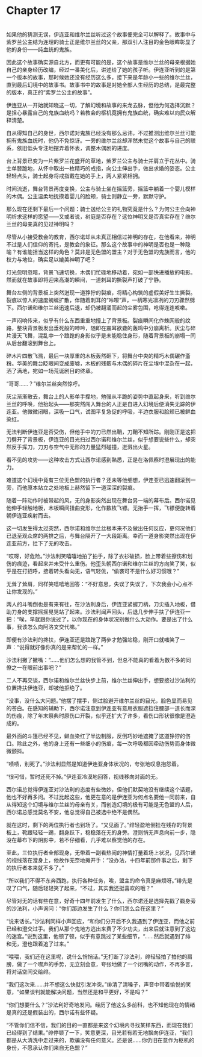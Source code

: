 # Chapter 17

<br>
如果他的猜测无误，伊连亚和维尔兰丝听过这个故事便完全可以解释了。故事中与紫罗兰公主结为连理的骑士正是维尔兰丝的父亲，那双引人注目的金色眼眸彰显了他的身份——纯血统的鬼族。

因此这个故事确实源自北方，而更有可能的是，这个故事是维尔兰丝的母亲根据她自己的亲身经历改编，经过一番美化后，讲述给了她的孩子听。伊连亚听到的是第一个版本的故事，那时候她还没有经历这么多，接下来是年龄小一些的维尔兰丝，直到最后幻境中的故事书。故事书中的故事是对她全部人生经历的总结，是最完整的版本，真正的“紫罗兰公主的故事”。

伊连亚从一开始就知晓这一切，了解幻境和故事的来龙去脉，但他为何选择沉默？是担心暴露自己的鬼族血统吗？若教会的枢机竟拥有鬼族血统，确实难以向民众解释清楚。

自从得知自己的身世，西尔诺对鬼族已经没有那么忌讳，不过推测出维尔兰丝可能拥有鬼族血统时，他仍不免惊讶。一旁的维尔兰丝却浑然未觉这个故事与自己的联系，依旧低头专注地摆弄着怀表，调整木偶剧的进度。

台上背景已变为一片紫罗兰花盛开的草地，紫罗兰公主与骑士并肩立于花丛中。骑士单膝跪地，从怀中取出一枚精巧的戒指，向公主伸出手，做出求婚的姿态。公主轻轻点头，骑士起身将戒指戴在她的手上，两人紧紧相拥。

时间流逝，舞台背景再度变换，公主与骑士坐在摇篮旁，摇篮中躺着一个婴儿模样的木偶。公主温柔地抚摸着婴儿的脸颊，骑士则静立一旁，默默守护。

那么现在还剩下最后一个问题：骑士送给公主的礼物究竟是什么？为何公主会向神明祈求这样的愿望——又或者说，树庭是否存在？这位神明又是否真实存在？维尔兰丝的母亲真的见过神明吗？

尽管从小接受教会的教育，西尔诺却从未真正相信过神明的存在，在他看来，神明不过是人们信仰的寄托，是教会的象征。那么这个故事中的神明是否也是一种隐喻？有谁能担当这样的角色？莫非是无色盟的盟主？对于无色盟的鬼族而言，他的权力与地位，确实足以媲美神明了吧？

灯光忽明忽暗，背景飞速切换，木偶们忙碌地移动着，宛如一部快进播放的电影。然而就在故事即将迎来高潮的瞬间，一道刺耳的撕裂声打破了宁静。

舞台左侧的背景板上突然迸现一道狰狞的裂痕，将精心构筑的虚假美好生生撕裂。裂痕以惊人的速度蜿蜒扩散，伴随着刺耳的“咔嚓”声，一柄寒光凛冽的刀刃骤然劈下。西尔诺和维尔兰丝迅速后退，却仍被翻涌而起的尘雾包围，呛得连连咳嗽。

一声闷响传来，似乎有什么东西重重地撞上了背景板。裂痕瞬间化作蛛网般的纹路，整块背景板发出垂死般的呻吟，随即在震耳欲聋的轰鸣中分崩离析。灰尘与碎片漫天飞舞，混乱中一个踉跄的身影似乎是未能稳住身形，随着背景板的崩塌一同从后台翻滚到舞台上。

碎木片四散飞溅，最后一块厚重的木板轰然砸下，将舞台中央的精巧木偶碾作齑粉。华美的舞台眨眼间变成废墟，木板的残骸与木偶的碎片在尘埃中混杂在一起，洒了满地，宛如一场荒诞剧目的终章。

“哥哥……？”维尔兰丝突然惊呼。

灰尘渐渐散去，舞台上的人影单手撑地，勉强从半跪的姿势中直起身来，听到维尔兰丝的呼唤，他抬起头——那突然闯入舞台的人正是自进入幻境后便消失无踪的伊连亚。他微微闭眼，深吸一口气，试图平复急促的呼吸，半边衣服和脸颊已被鲜血染红。

无法判断伊连亚是否受伤，但他手中的刀已然出鞘，刀鞘不知所踪。刚刚正是这把刀劈开了背景板，伊连亚的目光扫过西尔诺和维尔兰丝，似乎想要说些什么，却突然反手挥刀，刀刃与空气中无形的力量猛烈碰撞，迸溅出火星。

看不见的攻势——这种攻击方式让西尔诺感到熟悉，正是在洛佩察时澄展现出的能力。

难道这个幻境中竟有三位无色盟的执行者？还未等他细想，伊连亚已迅速翻滚到一旁，而他原本站立之处地板上赫然留下一道深深的裂痕。

随着一阵动作时被带起的风，无的身影突然出现在舞台另一端的幕布后。西尔诺见他伸手轻触地板，木板瞬间扭曲变形，化作数枚飞镖。无抬手一挥，飞镖便旋转着朝伊连亚疾射而去。

这一切发生得太过突然，西尔诺和维尔兰丝根本来不及做出任何反应，更何况他们已退至观众席的两排之后，与舞台隔开了一大段距离。幸而一道身影突然出现在伊连亚前方，拦下了无的攻击。

“哎呀，好危险。”沙法利笑嘻嘻地拍了拍手，除了衣衫破损，脸上带着些擦伤和划伤的痕迹，看起来并未受什么重伤。他歪头朝西尔诺和维尔兰丝的方向笑了笑，似乎是在打招呼，接着转头看向无，语气轻佻，“偷袭可不是什么好习惯哦？”

无耸了耸肩，同样笑嘻嘻地回答：“不好意思，失误了失误了，下次我会小心点不让你发现的。”

两人的斗嘴倒也是有来有往，在沙法利身后，伊连亚紧握刀柄，刀尖插入地板，借助刀身的支撑摇摇晃晃站了起来。沙法利闻声回头，后退几步伸手扶了伊连亚一把：“唉，早就跟你说过了，以你现在的身体状况别做什么大动作。要是出了什么事，我该怎么向阿洛文交代嘛。”

即便有沙法利的搀扶，伊连亚还是踉跄了两步才勉强站稳，刚开口就嗤笑了一声：“说得就好像你真的是来帮忙的一样。”

沙法利撇了撇嘴：“……他们怎么想的我管不到，但总不能真的看着为数不多的同僚之一在眼前出事吧？”

二人不再交谈，西尔诺和维尔兰丝快步上前，维尔兰丝伸出手，想要接过沙法利的位置搀扶伊连亚，却被他拒绝了。

“没事，没什么大问题。”他摆了摆手，侧过脸避开维尔兰丝的目光，脸色显而易见的苍白。在感知的辅助下，西尔诺注意到伊连亚有意用衣服遮挡住腰部一道长而深的伤痕，除了年末祭典时原伤口开裂，似乎还扩大了许多，看伤口形状很像是澄造成的。

最外面的斗篷已经不见，鲜血染红了半边制服，反倒巧妙地遮掩了这道狰狞的伤口。除此之外，他的身上还有一些细小的伤痕，每一次呼吸都因牵动伤势而身体微微颤抖。

“啧啧，别死了。”沙法利显然是知道伊连亚身体状况的，夸张地叹息抱怨着。

“很可惜，暂时还死不掉。”伊连亚冷漠地回答，视线移向对面的无。

西尔诺总觉得伊连亚对沙法利的态度有些微妙，但他们默契地没有继续这个话题，他也不好再多问。不过比起这些，他更在意的是伊连亚为何点名要他一同前来，自从得知这个幻境与维尔兰丝的母亲有关，而创造幻境的极有可能是无色盟的人后，西尔诺总感觉莫名不安，他总觉得自己被选中绝不是偶然。

就在这时，剩下的两位执行者也到场了。“又见面了。”绯轻盈地倒挂在残存的背景板上，靴跟轻轻一踢，翻身跃下，稳稳落在无的身旁。澄则悄无声息向前一步，隐没在幕布下的阴影中，若不仔细看，几乎难以察觉他的存在。

至此，三位执行者全部现身，无带着一副看热闹的神情打量着场上状况，见西尔诺的视线落在澄身上，他故作无奈地摊开手：“没办法，十四年前那件事之后，剩下的执行者本来就不多了。”

“所以我们不得不东奔西跑，执行各种任务，唉，盟主的命令真是麻烦呀。”绯先是叹了口气，随后轻轻笑了起来，“不过，其实我还挺喜欢的哦？”

尽管对无的话有些在意，好奇十四年前发生了什么，西尔诺还是选择先戳了戳身旁的沙法利，小声询问：“你们那边发生了什么？你们怎么会在这里？”

“说来话长。”沙法利同样小声回应，“和你们分开后不久我遇到了伊连亚，而他之前已经和澄交过手。我们从那个鬼地方逃出来费了不少功夫，出来后就注意到了这边的迷宫。”说到这里，他顿了顿，似乎有意跳过了某些细节，“……然后就遇到了绯和无，澄也跟着追了过来。”

“喂喂，我们还在这里呢，说什么悄悄话。”无打断了沙法利，绯轻轻拍了拍他的肩膀，做了一个噤声的手势，无立刻会意，夸张地做了一个闭嘴的动作，不再多言，将对话空间交给绯。

“我们这次来……并不想这么快就引发冲突。”绯清了清嗓子，声音中带着愉悦的笑意，“如果谈判就能解决问题，当然还是和平更好，不是吗？”

“你们想要什么？”沙法利好奇地发问。经历了他这么多前科，也不知他现在的情绪是真的还是假装出的，西尔诺有些怀疑。

“不管你们信不信，我们的目的一直都是来这个幻境内寻找某样东西，而现在我们已经得到了结果。”绯停顿了一下，笑意更深，目光若有若无地飘向伊连亚，“我们都是从大清洗中走过来的，欺骗没有任何意义。还是说……你仍旧在意作为枢机的身份，不愿承认你们来自无色盟？”
